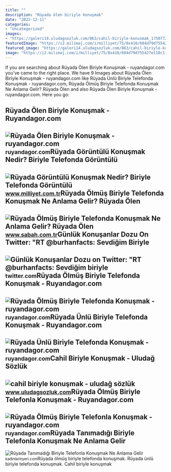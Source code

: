 ```yaml
---
title: ""
description: "Rüyada ölen biriyle konuşmak"
date: "2022-12-11"
categories:
- "Uncategorized"
images:
- "https://galeri14.uludagsozluk.com/863/cahil-biriyle-konusmak_1750772.jpg"
featuredImage: "https://i2.milimaj.com/i/milliyet/75/0x410/604d79d755427e118c1fd9d1.jpg"
featured_image: "https://galeri14.uludagsozluk.com/863/cahil-biriyle-konusmak_1750772.jpg"
image: "https://i2.milimaj.com/i/milliyet/75/0x410/604d79d755427e118c1fd9d1.jpg"
---
```


If you are searching about Rüyada Ölen Biriyle Konuşmak - ruyandagor.com you've came to the right place. We have 9 Images about Rüyada Ölen Biriyle Konuşmak - ruyandagor.com like Rüyada Ünlü Biriyle Telefonda Konuşmak - ruyandagor.com, Rüyada Ölmüş Biriyle Telefonda Konuşmak Ne Anlama Gelir? Rüyada Ölen and also Rüyada Ölen Biriyle Konuşmak - ruyandagor.com. Here you go:

Rüyada Ölen Biriyle Konuşmak - Ruyandagor.com
---------------------------------------------

 ![Rüyada Ölen Biriyle Konuşmak - ruyandagor.com](https://images.ruyandagor.com/2017/04/olen-biriyle-konusmak-2341.jpg) <small>ruyandagor.com</small>Rüyada Görüntülü Konuşmak Nedir? Biriyle Telefonda Görüntülü
------------------------------------------------------------

 ![Rüyada Görüntülü Konuşmak Nedir? Biriyle Telefonda Görüntülü](https://i2.milimaj.com/i/milliyet/75/0x410/604d79d755427e118c1fd9d1.jpg) <small>www.milliyet.com.tr</small>Rüyada Ölmüş Biriyle Telefonda Konuşmak Ne Anlama Gelir? Rüyada Ölen
--------------------------------------------------------------------

 ![Rüyada Ölmüş Biriyle Telefonda Konuşmak Ne Anlama Gelir? Rüyada Ölen](https://iasbh.tmgrup.com.tr/c41d39/650/344/0/0/724/380?u=https://isbh.tmgrup.com.tr/sbh/2022/09/03/ruyada-olmus-biriyle-telefonda-konusmak-ne-anlama-gelir-ruyada-olen-biriyle-telefonda-konusmanin-anlami-1662209001244.jpg) <small>www.sabah.com.tr</small>Günlük Konuşanlar Dozu On Twitter: "RT @burhanfacts: Sevdiğim Biriyle
---------------------------------------------------------------------

 ![Günlük Konuşanlar Dozu on Twitter: "RT @burhanfacts: Sevdiğim biriyle](https://pbs.twimg.com/media/Fhtd1RUWQAAnRlJ.jpg) <small>twitter.com</small>Rüyada Ölmüş Biriyle Telefonda Konuşmak - Ruyandagor.com
--------------------------------------------------------

 ![Rüyada Ölmüş Biriyle Telefonda Konuşmak - ruyandagor.com](https://images.ruyandagor.com/2017/04/olmus-biriyle-telefonda-konusmak-1955.jpg) <small>ruyandagor.com</small>Rüyada Ünlü Biriyle Telefonda Konuşmak - Ruyandagor.com
-------------------------------------------------------

 ![Rüyada Ünlü Biriyle Telefonda Konuşmak - ruyandagor.com](https://images.ruyandagor.com/2017/04/unlu-biriyle-telefonda-konusmak-1138.jpg) <small>ruyandagor.com</small>Cahil Biriyle Konuşmak - Uludağ Sözlük
--------------------------------------

 ![cahil biriyle konuşmak - uludağ sözlük](https://galeri14.uludagsozluk.com/863/cahil-biriyle-konusmak_1750772.jpg) <small>www.uludagsozluk.com</small>Rüyada Ölmüş Biriyle Telefonla Konuşmak - Ruyandagor.com
--------------------------------------------------------

 ![Rüyada Ölmüş Biriyle Telefonla Konuşmak - ruyandagor.com](https://images.ruyandagor.com/2020/03/olmus-biriyle-telefonla-konusmak-1337.jpg) <small>ruyandagor.com</small>Rüyada Tanımadığı Biriyle Telefonla Konuşmak Ne Anlama Gelir
------------------------------------------------------------

 ![Rüyada Tanımadığı Biriyle Telefonla Konuşmak Ne Anlama Gelir](https://kadinlarinyeri.com/wp-content/uploads/2021/12/Ruyada-Tanimadigi-Biriyle-Telefonla-Konusmak-Ne-Anlama-Gelir.jpg) <small>kadinlarinyeri.com</small>Rüyada ölmüş biriyle telefonda konuşmak. Rüyada ünlü biriyle telefonda konuşmak. Cahil biriyle konuşmak
